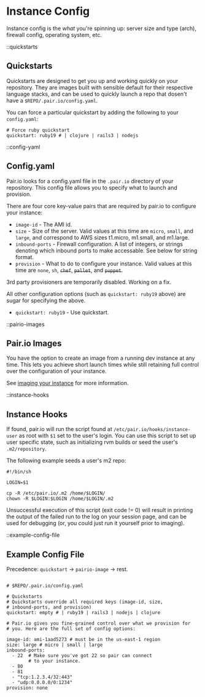 # Instance Config

Instance config is the _what_ you're spinning up: server size and type
(arch), firewall config, operating system, etc.

::quickstarts
## Quickstarts

Quickstarts are designed to get you up and working quickly on your
repository.  They are images built with sensible default for their
respective language stacks, and can be used to quickly launch a repo
that dosen't have a `$REPO/.pair.io/config.yaml`.

You can force a particular quickstart by adding the following to your
`config.yaml`:

    # Force ruby quickstart
    quickstart: ruby19 # | clojure | rails3 | nodejs

::config-yaml
## Config.yaml

Pair.io looks for a config.yaml file in the `.pair.io` directory of
your repository.  This config file allows you to specify what to
launch and provision.

There are four core key-value pairs that are required by pair.io
to configure your instance:

* `image-id` - The AMI id.
* `size` - Size of the server. Valid values at this time are `micro`,
  `small`, and `large`, and correspond to AWS sizes t1.micro,
  m1.small, and m1.large.
* `inbound-ports` - Firewall configuration. A list of integers, or
  strings denoting which inbound ports to make accessable.  See below
  for string format.
* `provision` - What to do to configure your instance.  Valid values
  at this time are `none`, `sh`, <del><code>chef</code></del>,
  <del><code>pallet</code></del>, and <del><code>puppet</code></del>.

<p class="aside">
   3rd party provisioners are temporarily disabled. Working on a fix.
</p>


All other configuration options (such as `quickstart: ruby19` above)
are sugar for specifying the above.

* `quickstart: ruby19` - Use quickstart.

::pairio-images
## Pair.io Images

You have the option to create an image from a running dev instance at
any time.  This lets you achieve short launch times while still
retaining full control over the configuration of your instance.

See [imaging your instance](/imaging.html) for more information.


::instance-hooks
## Instance Hooks


If found, pair.io will run the script found at `/etc/pair.io/hooks/instance-user` 
as root with `$1` set to the user's login.  You can use this script to set up user
specific state, such as initializing rvm builds or seed the user's 
`.m2/repository`.

The following example seeds a user's m2 repo:

    #!/bin/sh

    LOGIN=$1

    cp -R /etc/pair.io/.m2 /home/$LOGIN/
    chown -R $LOGIN:$LOGIN /home/$LOGIN/.m2

Unsuccessful execution of this script (exit code != 0) will result in printing the
output of the failed run to the log on your session page, and can be used for 
debugging (or, you could just run it yourself prior to imaging).

::example-config-file
## Example Config File

Precedence: `quickstart` -> `pairio-image` -> rest.

<pre><code class="small">
# $REPO/.pair.io/config.yaml

# Quickstarts
# Quickstarts override all required keys (image-id, size,
# inbound-ports, and provision)
quickstart: empty # | ruby19 | rails3 | nodejs | clojure

# Pair.io gives you fine-grained control over what we provision for
# you. Here are the full set of config options:

image-id: ami-1aad5273 # must be in the us-east-1 region
size: large # micro | small | large
inbound-ports: 
  - 22  # Make sure you've got 22 so pair can connect
        # to your instance.
  - 80
  - 81
  - "tcp:1.2.3.4/32:443"
  - "udp:0.0.0.0/0:1234"
provision: none

</code></pre>



